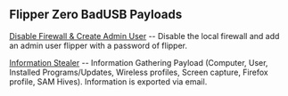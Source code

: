 ## Flipper Zero BadUSB Payloads

[Disable Firewall & Create Admin User](Disable%20Firewall%20and%20Create%20An%20Admin%20Account.txt) -- Disable the local firewall and add an admin user flipper with a password of flipper.

[Information Stealer](Information%20Stealer.txt) -- Information Gathering Payload (Computer, User, Installed Programs/Updates, Wireless profiles, Screen capture, Firefox profile, SAM Hives). Information is exported via email.
